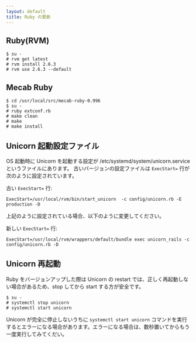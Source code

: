 ```yaml
---
layout: default
title: Ruby の更新
---
```


## Ruby(RVM)

~~~
$ su -
# rvm get latest
# rvm install 2.6.3
# rvm use 2.6.3 --default
~~~

## Mecab Ruby

~~~
$ cd /usr/local/src/mecab-ruby-0.996
$ su -
# ruby extconf.rb
# make clean
# make
# make install
~~~

## Unicorn 起動設定ファイル

OS 起動時に Unicorn を起動する設定が /etc/systemd/system/unicorn.service というファイルにあります。
古いバージョンの設定ファイルは `ExecStart=` 行が次のように設定されています。

古い `ExecStart=` 行:

~~~
ExecStart=/usr/local/rvm/bin/start_unicorn  -c config/unicorn.rb -E production -D
~~~

上記のように設定されている場合、以下のように変更してください。

新しい `ExecStart=` 行:

~~~
ExecStart=/usr/local/rvm/wrappers/default/bundle exec unicorn_rails -c config/unicorn.rb -D
~~~

## Unicorn 再起動

Ruby をバージョンアップした際は Unicorn の restart では、正しく再起動しない場合があるため、stop してから start する方が安全です。

~~~
$ su -
# systemctl stop unicorn
# systemctl start unicorn
~~~

Unicorn が完全に停止しないうちに `systemctl start unicorn` コマンドを実行するとエラーになる場合があります。エラーになる場合は、数秒置いてからもう一度実行してみてくだい。
